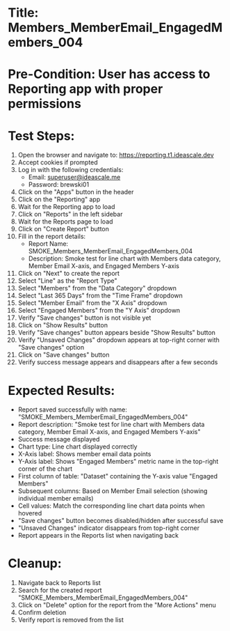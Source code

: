 # Title: Members_MemberEmail_EngagedMembers_004

# Pre-Condition: User has access to Reporting app with proper permissions

# Test Steps:
1. Open the browser and navigate to: https://reporting.t1.ideascale.dev
2. Accept cookies if prompted
3. Log in with the following credentials:
   - Email: superuser@ideascale.me
   - Password: brewski01
4. Click on the "Apps" button in the header
5. Click on the "Reporting" app
6. Wait for the Reporting app to load
7. Click on "Reports" in the left sidebar
8. Wait for the Reports page to load
9. Click on "Create Report" button
10. Fill in the report details:
    - Report Name: SMOKE_Members_MemberEmail_EngagedMembers_004
    - Description: Smoke test for line chart with Members data category, Member Email X-axis, and Engaged Members Y-axis
11. Click on "Next" to create the report
12. Select "Line" as the "Report Type"
13. Select "Members" from the "Data Category" dropdown
14. Select "Last 365 Days" from the "Time Frame" dropdown
15. Select "Member Email" from the "X Axis" dropdown
16. Select "Engaged Members" from the "Y Axis" dropdown
17. Verify "Save changes" button is not visible yet
18. Click on "Show Results" button
19. Verify "Save changes" button appears beside "Show Results" button
20. Verify "Unsaved Changes" dropdown appears at top-right corner with "Save changes" option
21. Click on "Save changes" button
22. Verify success message appears and disappears after a few seconds

# Expected Results:
- Report saved successfully with name: "SMOKE_Members_MemberEmail_EngagedMembers_004"
- Report description: "Smoke test for line chart with Members data category, Member Email X-axis, and Engaged Members Y-axis"
- Success message displayed
- Chart type: Line chart displayed correctly
- X-Axis label: Shows member email data points
- Y-Axis label: Shows "Engaged Members" metric name in the top-right corner of the chart
- First column of table: "Dataset" containing the Y-axis value "Engaged Members"
- Subsequent columns: Based on Member Email selection (showing individual member emails)
- Cell values: Match the corresponding line chart data points when hovered
- "Save changes" button becomes disabled/hidden after successful save
- "Unsaved Changes" indicator disappears from top-right corner
- Report appears in the Reports list when navigating back

# Cleanup:
1. Navigate back to Reports list
2. Search for the created report "SMOKE_Members_MemberEmail_EngagedMembers_004"
3. Click on "Delete" option for the report from the "More Actions" menu
4. Confirm deletion
5. Verify report is removed from the list